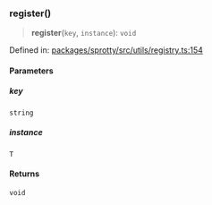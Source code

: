 
### register()

> **register**(`key`, `instance`): `void`

Defined in: [packages/sprotty/src/utils/registry.ts:154](https://github.com/eclipse-sprotty/sprotty/blob/f9b2433481cc27a1ac0c92d525a92039ae7f6c76/packages/sprotty/src/utils/registry.ts#L154)

#### Parameters

##### key

`string`

##### instance

`T`

#### Returns

`void`

